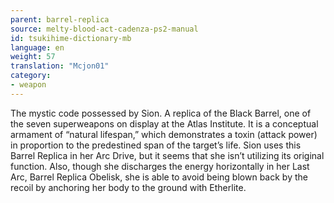 ```yaml
---
parent: barrel-replica
source: melty-blood-act-cadenza-ps2-manual
id: tsukihime-dictionary-mb
language: en
weight: 57
translation: "Mcjon01"
category:
- weapon
---
```


The mystic code possessed by Sion. A replica of the Black Barrel, one of the seven superweapons on display at the Atlas Institute. It is a conceptual armament of “natural lifespan,” which demonstrates a toxin (attack power) in proportion to the predestined span of the target’s life.
Sion uses this Barrel Replica in her Arc Drive, but it seems that she isn’t utilizing its original function.
Also, though she discharges the energy horizontally in her Last Arc, Barrel Replica Obelisk, she is able to avoid being blown back by the recoil by anchoring her body to the ground with Etherlite.
